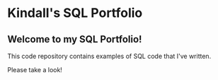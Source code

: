 # Kindall's SQL Portfolio

## Welcome to my SQL Portfolio! 

This code repository contains examples of SQL code that I've written. 

Please take a look! 
